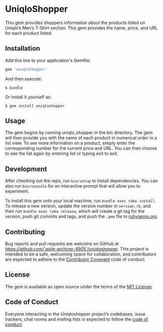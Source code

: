 # UniqloShopper

This gem provides shoppers information about the products listed on Uniqlo’s Men’s T-Shirt section. This gem provides the name, price, and URL for each product listed.

## Installation

Add this line to your application's Gemfile:

```ruby
gem 'uniqloshopper'
```

And then execute:

    $ bundle

Or install it yourself as:

    $ gem install uniqloshopper

## Usage

The gem begins by running uniqlo_shopper in the bin directory. The gem will then provide you with the name of each product in numerical order in a list view. To see more information on a product, simply enter the corresponding number for the current price and URL. You can then choose to see the list again by entering list or typing exit to exit.

## Development

After checking out the repo, run `bin/setup` to install dependencies. You can also run `bin/console` for an interactive prompt that will allow you to experiment.

To install this gem onto your local machine, run `bundle exec rake install`. To release a new version, update the version number in `version.rb`, and then run `bundle exec rake release`, which will create a git tag for the version, push git commits and tags, and push the `.gem` file to [rubygems.org](https://rubygems.org).

## Contributing

Bug reports and pull requests are welcome on GitHub at https://github.com/'agile-archiver-4905'/uniqloshopper. This project is intended to be a safe, welcoming space for collaboration, and contributors are expected to adhere to the [Contributor Covenant](http://contributor-covenant.org) code of conduct.

## License

The gem is available as open source under the terms of the [MIT License](https://opensource.org/licenses/MIT).

## Code of Conduct

Everyone interacting in the Uniqloshopper project’s codebases, issue trackers, chat rooms and mailing lists is expected to follow the [code of conduct](https://github.com/'agile-archiver-4905'/uniqloshopper/blob/master/CODE_OF_CONDUCT.md).

